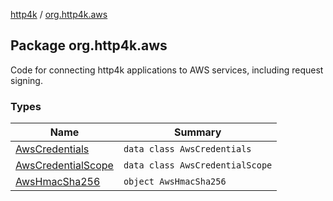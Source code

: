 [http4k](../index.md) / [org.http4k.aws](./index.md)

## Package org.http4k.aws

Code for connecting http4k applications to AWS services, including request signing.

### Types

| Name | Summary |
|---|---|
| [AwsCredentials](-aws-credentials/index.md) | `data class AwsCredentials` |
| [AwsCredentialScope](-aws-credential-scope/index.md) | `data class AwsCredentialScope` |
| [AwsHmacSha256](-aws-hmac-sha256/index.md) | `object AwsHmacSha256` |
